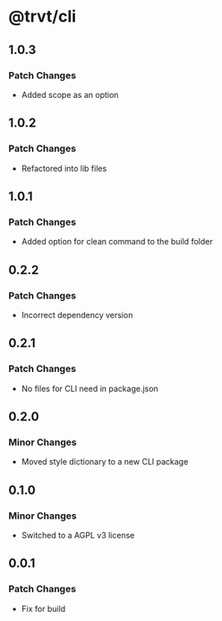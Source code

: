# @trvt/cli

## 1.0.3

### Patch Changes

-   Added scope as an option

## 1.0.2

### Patch Changes

-   Refactored into lib files

## 1.0.1

### Patch Changes

-   Added option for clean command to the build folder

## 0.2.2

### Patch Changes

-   Incorrect dependency version

## 0.2.1

### Patch Changes

-   No files for CLI need in package.json

## 0.2.0

### Minor Changes

-   Moved style dictionary to a new CLI package

## 0.1.0

### Minor Changes

-   Switched to a AGPL v3 license

## 0.0.1

### Patch Changes

-   Fix for build
